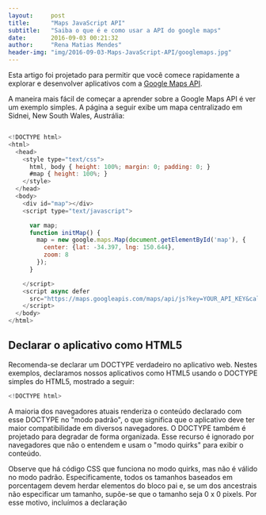 ```yaml
---
layout:     post
title:      "Maps JavaScript API"
subtitle:   "Saiba o que é e como usar a API do google maps"
date:       2016-09-03 00:21:32
author:     "Rena Matias Mendes"
header-img: "img/2016-09-03-Maps-JavaScript-API/googlemaps.jpg"
---
```

Esta artigo foi projetado para permitir que você comece rapidamente a explorar e desenvolver aplicativos com a <a href="https://developers.google.com/maps/documentation/javascript/3.exp/reference?hl=pt-br">Google Maps API</a>.

A maneira mais fácil de começar a aprender sobre a Google Maps API é ver um exemplo simples. A página a seguir exibe um mapa centralizado em Sidnei, New South Wales, Austrália:

```javascript

<!DOCTYPE html>
<html>
  <head>
    <style type="text/css">
      html, body { height: 100%; margin: 0; padding: 0; }
      #map { height: 100%; }
    </style>
  </head>
  <body>
    <div id="map"></div>
    <script type="text/javascript">

      var map;
      function initMap() {
        map = new google.maps.Map(document.getElementById('map'), {
          center: {lat: -34.397, lng: 150.644},
          zoom: 8
        });
      }

    </script>
    <script async defer
      src="https://maps.googleapis.com/maps/api/js?key=YOUR_API_KEY&callback=initMap">
    </script>
  </body>
</html>

```

<h2 class="section-heading">Declarar o aplicativo como HTML5</h2>

Recomenda-se declarar um DOCTYPE verdadeiro no aplicativo web. Nestes exemplos, declaramos nossos aplicativos como HTML5 usando o DOCTYPE simples do HTML5, mostrado a seguir:

```javascript
<!DOCTYPE html>
```

A maioria dos navegadores atuais renderiza o conteúdo declarado com esse DOCTYPE no "modo padrão", o que significa que o aplicativo deve ter maior compatibilidade em diversos navegadores. O DOCTYPE também é projetado para degradar de forma organizada. Esse recurso é ignorado por navegadores que não o entendem e usam o "modo quirks" para exibir o conteúdo.

Observe que há código CSS que funciona no modo quirks, mas não é válido no modo padrão. Especificamente, todos os tamanhos baseados em porcentagem devem herdar elementos do bloco pai e, se um dos ancestrais não especificar um tamanho, supõe-se que o tamanho seja 0 x 0 pixels. Por esse motivo, incluímos a declaração <style> a seguir:

```javascript
<style type="text/css">
  html, body { height: 100%; margin: 0; padding: 0; }
  #map { height: 100%; }
</style>
```

Essa declaração CSS indica que o contêiner do mapa <div> (com id map) ocupa 100% da altura do corpo HTML. Observe que devemos declarar especificamente essas porcentagens para <body> e também para <html>.

<h2 class="section-heading">Carregar a Google Maps API</h2>

```javascript
<script async defer
  src="https://maps.googleapis.com/maps/api/js?key=YOUR_API_KEY&callback=initMap">
</script>
```

O URL contido na tag script é a localização de um arquivo JavaScript que carrega todos os símbolos e as definições necessários para usar a Google Maps API. Essa tag script é obrigatória.

O atributo async permite que o navegador renderize o restante do site durante o carregamento da Maps API. Quando a API está pronta, ela chama a função especificada usando o parâmetro callback.

O parâmetro key contém a chave de API do aplicativo. Consulte esta <a href="https://developers.google.com/maps/documentation/javascript/get-api-key?hl=pt-br">documentação</a> para obter mais informações.

<h2 class="section-heading">HTTPS ou HTTP</h2>

Consideramos a segurança na web muito importante e recomendamos usar HTTPS sempre que possível. Como parte de nossos esforços para tornar a web mais segura, disponibilizamos todas as Google Maps APIs sobre HTTPS. O uso da criptografia HTTPS torna o site mais seguro e mais resistente a invasões ou adulterações.
Recomendamos carregar a Google Maps JavaScript API sobre HTTPS usando a tag <script> fornecida acima.
Se necessário, carregue a Google Maps JavaScript API sobre HTTP solicitando http://maps.googleapis.com/ ou http://maps.google.cn para usuários na China.

<h2 class="section-heading">Bibliotecas</h2>

Durante o carregamento da JavaScript Maps API no URL, você pode carregar bibliotecas adicionais usando o parâmetro de URL libraries. As bibliotecas são módulos de código que oferecem funcionalidade adicional à JavaScript API principal e somente são carregadas mediante solicitação explícita. Para obter mais informações, consulte essa <a href="https://developers.google.com/maps/documentation/javascript/libraries?hl=pt-br">documentação</a>.

<h2 class="section-heading">Carregamento síncrono da API</h2>

Na tag script que carrega a Maps API, é possível omitir o atributo async e o parâmetro callback. Essa ação bloqueia o carregamento da API até que seu download seja concluído.
Como resultado, o carregamento da página provavelmente será mais lento. Por outro lado, isso significa que é possível escrever as tags de script subsequentes supondo que a API já está carregada.

<h2 class="section-heading">Elementos de DOM do mapa</h2>

```javascript
<div id="map"></div>
```

Para que o mapa seja exibido em uma página, é necessário reservar um lugar para ele. Normalmente, isso é feito criando um elemento div nomeado e obtendo uma referência para esse elemento no modelo de objetos do documento (DOM) do navegador.
No exemplo acima, usamos CSS para definir a altura do div do mapa para "100%". O mapa se expande de acordo com o tamanho dos dispositivos móveis. Pode ser necessário ajustar os valores de largura e altura com base no tamanho da tela e no preenchimento do navegador. Observe que os divs normalmente herdam a largura de seu elemento contêiner. Divs vazios normalmente têm a altura 0. Por esse motivo, sempre defina explicitamente uma altura no <div>.

<h2 class="section-heading">Opções do mapa</h2>

Há duas opções obrigatórias para cada mapa: center e zoom.

```javascript
map = new google.maps.Map(document.getElementById('map'), {
  center: {lat: -34.397, lng: 150.644},
  zoom: 8
});
```

<h2 class="section-heading">Níveis de zoom</h2>

A resolução inicial para exibir o mapa é definida pela propriedade zoom, com zoom 0 correspondendo a um mapa do planeta com o zoom mais distante possível, e níveis mais altos de zoom aumentando a resolução da exibição do mapa.

```javascript
zoom: 8
```

A disponibilização de um mapa de todo o planeta como uma única imagem exigiria um mapa imenso ou um mapa pequeno com resolução muito baixa. Como resultado, as imagens de mapa no Google Maps e na Maps API são divididas em "blocos" de mapa e "níveis de zoom". Em níveis baixos de zoom, um pequeno conjunto de blocos de mapa cobre uma grande área. Em níveis de zoom mais altos, os blocos têm maior resolução e cobrem uma área menor.

As três imagens a seguir refletem a mesma localização de Tóquio, nos níveis de zoom 0, 7 e 18.

Para obter informações sobre como a Maps API carrega blocos de acordo com o nível de zoom atual, consulte na <a href="https://developers.google.com/maps/documentation/javascript/maptypes?hl=pt-br#TileCoordinates">documentação</a> dos tipos de mapa.

<h2 class="section-heading">O objeto Map</h2>
``` javascript
map = new google.maps.Map(document.getElementById("map"), {...});
```
A classe JavaScript que representa um mapa é a classe Map. Os objetos dessa classe definem um único mapa na página. (É possível criar mais de uma instância dessa classe. Cada objeto define um mapa separado na página.) Criamos uma nova instância dessa classe usando o operador JavaScript new.

Ao criar uma nova instância de mapa, especifique um elemento HTML <div> na página como contêiner para o mapa. Os nós HTML são filhos do objeto JavaScript document. A referência a esse elemento é obtida por meio do método document.getElementById().

Esse código define uma variável (denominada map) e atribui essa variável a um novo objeto Map. A função Map() é conhecida como um construtor que cria um novo mapa dentro do contêiner HTML informado (normalmente, um elemento DIV) usando os parâmetros (opcionais) passados.

Se o código não funciona:

- Procure erros de digitação.
- Lembre-se de que a linguagem JavaScript diferencia maiúsculas de minúsculas.
- Verifique os elementos básicos.Alguns dos problemas mais comuns ocorrem na criação inicial do mapa. Por exemplo:
    * Confirme se as propriedades zoom e center, nas opções do mapa, foram especificadas.
    * Verifique se foi declarado um elemento div no qual o mapa será exibido na tela.
    * Verifique se o elemento div para o mapa tem uma altura. Por padrão, os elementos div são criados com uma altura de 0, o que os torna invisíveis.
- Consulte mais exemplos para obter uma implementação de <a href="https://developers.google.com/maps/documentation/javascript/examples/map-simple?hl=pt-br">referência</a>.
    * Use um depurador JavaScript para ajudar a identificar problemas, como o depurador disponível nessa <a href="https://developers.google.com/web/tools/chrome-devtools/debug/?utm_source=dcc&utm_medium=redirect&utm_campaign=2016q3">documentação</a>.Comece verificando a existência de erros no console JavaScript.
    * Publique dúvidas no <a href="https://stackoverflow.com/users/login?ssrc=anon_ask&returnurl=https%3a%2f%2fstackoverflow.com%2fquestions%2fask%3ftags%3dgoogle-maps-api-3%2cgoogle-maps">Stack Overflow</a>. A <a href="https://developers.google.com/maps/support/?hl=pt-br">página Support</a> oferece diretrizes sobre a melhor maneira de publicar dúvidas.
